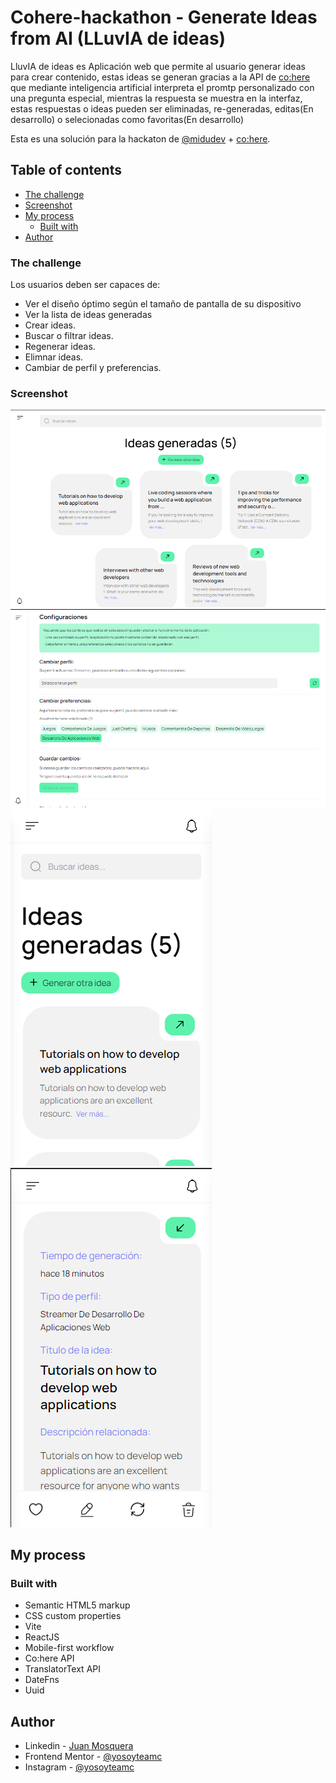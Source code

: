 # Cohere-hackathon - Generate Ideas from AI (LLuvIA de ideas)

LluvIA de ideas es Aplicación web que permite al usuario generar ideas para crear contenido, estas ideas se generan gracias a la API de 
[co:here](https://cohere.ai) que mediante inteligencia artificial interpreta el promtp personalizado con una pregunta especial, mientras la respuesta se muestra en la interfaz, estas respuestas o ideas pueden ser eliminadas, re-generadas, editas(En desarrollo) o selecionadas como favoritas(En desarrollo) 

Esta es una solución para la hackaton de [@midudev](https://www.twitch.tv/midudev) + [co:here](https://cohere.ai). 

## Table of contents

  - [The challenge](#the-challenge)
  - [Screenshot](#screenshot)
- [My process](#my-process)
  - [Built with](#built-with)
- [Author](#author)

### The challenge

Los usuarios deben ser capaces de:

- Ver el diseño óptimo según el tamaño de pantalla de su dispositivo
- Ver la lista de ideas generadas
- Crear ideas.
- Buscar o filtrar ideas.
- Regenerar ideas.
- Elimnar ideas.
- Cambiar de perfil y preferencias.


### Screenshot

![](./public/Screenshots/ss.png)
![](./public/Screenshots/ss1.png)
![](./public/Screenshots/ss2.png)
![](./public/Screenshots/ss3.png)

## My process

### Built with

- Semantic HTML5 markup
- CSS custom properties
- Vite
- ReactJS
- Mobile-first workflow
- Co:here API
- TranslatorText API
- DateFns
- Uuid


## Author

- Linkedin - [Juan Mosquera](https://www.linkedin.com/in/juanmosquera98/)
- Frontend Mentor - [@yosoyteamc](https://www.frontendmentor.io/profile/Yosoyteamc)
- Instagram - [@yosoyteamc](https://www.instagram.com/yosoyteamc/)

